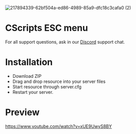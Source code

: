 ![217894339-62bf504a-ed86-4989-85a9-dfc18c3cafa0 (2)](https://user-images.githubusercontent.com/55330408/218691863-9759d9af-17f0-4a6b-94d2-3d97b554e17f.png)

# CScripts ESC menu

For all support questions, ask in our [Discord](https://discord.gg/2kcXW3gRzg) support chat.

# Installation
* Download ZIP
* Drag and drop resource into your server files
* Start resource through server.cfg
* Restart your server.

# Preview
https://www.youtube.com/watch?v=xUE9UwyS8BY
